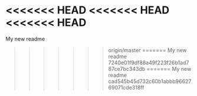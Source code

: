 <<<<<<< HEAD
<<<<<<< HEAD
<<<<<<< HEAD
=======
My new readme
>>>>>>> origin/master
=======
My new readme
>>>>>>> 7240e01f9df88a49f223f26b1ad787ce7bc343db
=======
My new readme
>>>>>>> cad545b45d732c60b1abbb9662769071cde318ff
